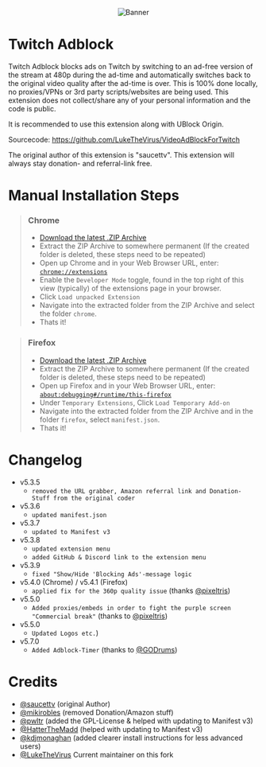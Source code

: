 <p align="center">
    <img src="https://user-images.githubusercontent.com/32986026/197740236-78fe908c-4fd1-4721-82f8-7e66ffdef2d1.png" alt="Banner">
</p>

# Twitch Adblock
Twitch Adblock blocks ads on Twitch by switching to an ad-free version of the stream at 480p during the ad-time and automatically switches back to the original video quality after the ad-time is over. This is 100% done locally, no proxies/VPNs or 3rd party scripts/websites are being used. This extension does not collect/share any of your personal information and the code is public. 

It is recommended to use this extension along with UBlock Origin.

Sourcecode: https://github.com/LukeTheVirus/VideoAdBlockForTwitch

The original author of this extension is "saucettv". This extension will always stay donation- and referral-link free.

# Manual Installation Steps
>### Chrome
>- [Download the latest .ZIP Archive](https://github.com/LukeTheVirus/VideoAdBlockForTwitch/archive/refs/heads/master.zip)
>- Extract the ZIP Archive to somewhere permanent (If the created folder is deleted, these steps need to be repeated)
>- Open up Chrome and in your Web Browser URL, enter: [`chrome://extensions`](chrome://extensions)
>- Enable the `Developer Mode` toggle, found in the top right of this view (typically) of the extensions page in your browser.
>- Click `Load unpacked Extension`
>- Navigate into the extracted folder from the ZIP Archive and select the folder `chrome`.
>- Thats it!

>### Firefox
>- [Download the latest .ZIP Archive](https://github.com/LukeTheVirus/VideoAdBlockForTwitch/archive/refs/heads/master.zip)
>- Extract the ZIP Archive to somewhere permanent (If the created folder is deleted, these steps need to be repeated)
>- Open up Firefox and in your Web Browser URL, enter: [`about:debugging#/runtime/this-firefox`](about:debugging#/runtime/this-firefox)
>- Under `Temporary Extensions`, Click `Load Temporary Add-on`
>- Navigate into the extracted folder from the ZIP Archive and in the folder `firefox`, select `manifest.json`.
>- Thats it!

# Changelog
- v5.3.5
    - `removed the URL grabber, Amazon referral link and Donation-Stuff from the original coder`
- v5.3.6
    - `updated manifest.json`
- v5.3.7
    - `updated to Manifest v3`
- v5.3.8
    - `updated extension menu`
    - `added GitHub & Discord link to the extension menu`
- v5.3.9
    - `fixed "Show/Hide 'Blocking Ads'-message logic`
- v5.4.0 (Chrome) / v5.4.1 (Firefox)
    - `applied fix for the 360p quality issue` (thanks [@pixeltris](https://github.com/pixeltris))
- v5.5.0
    - `Added proxies/embeds in order to fight the purple screen "Commercial break"` (thanks to [@pixeltris](https://github.com/pixeltris))
- v5.5.0
    - `Updated Logos etc.`)
- v5.7.0
    - `Added Adblock-Timer` (thanks to [@GODrums](https://github.com/GODrums))

# Credits
- [@saucettv](https://github.com/saucettv) (original Author)
- [@mikirobles](https://github.com/mikirobles) (removed Donation/Amazon stuff)
- [@pwltr](https://github.com/pwltr) (added the GPL-License & helped with updating to Manifest v3)
- [@HatterTheMadd](https://github.com/hatterthemadd) (helped with updating to Manifest v3)
- [@kdjmonaghan](https://github.com/kdjmonaghan) (added clearer install instructions for less advanced users)
- [@LukeTheVirus](https://github.com/LukeTheVirus) Current maintainer on this fork
